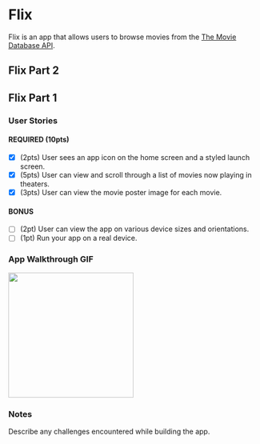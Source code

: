 # Flix

Flix is an app that allows users to browse movies from the [The Movie Database API](http://docs.themoviedb.apiary.io/#).

## Flix Part 2

## Flix Part 1

### User Stories

#### REQUIRED (10pts)
- [X] (2pts) User sees an app icon on the home screen and a styled launch screen.
- [X] (5pts) User can view and scroll through a list of movies now playing in theaters.
- [X] (3pts) User can view the movie poster image for each movie.

#### BONUS
- [ ] (2pt) User can view the app on various device sizes and orientations.
- [ ] (1pt) Run your app on a real device.

### App Walkthrough GIF

<img src="http://g.recordit.co/MfkQAw89eF.gif" width=250><br>

### Notes
Describe any challenges encountered while building the app.
